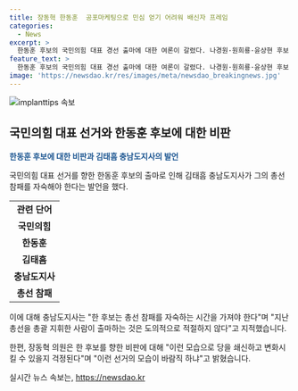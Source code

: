 ```yaml
---
title: 장동혁 한동훈  공포마케팅으로 민심 얻기 어려워 배신자 프레임
categories:
  - News
excerpt: >
  한동훈 후보의 국민의힘 대표 경선 출마에 대한 여론이 갈렸다. 나경원·원희룡·윤상현 후보 등의 비판 속에서, 장동혁 후보는 당의 쇄신이 걱정된다며 우려를 표명하고, 김태흠 충남도지사는 한 후보는 총선 참패를 자숙해야 한다고 지적했다. 한동훈 후보의 출마에 대한 내부적 의견차와 지역 의원들의 지지 등이 화제가 되고 있다.
feature_text: >
  한동훈 후보의 국민의힘 대표 경선 출마에 대한 여론이 갈렸다. 나경원·원희룡·윤상현 후보 등의 비판 속에서, 장동혁 후보는 당의 쇄신이 걱정된다며 우려를 표명하고, 김태흠 충남도지사는 한 후보는 총선 참패를 자숙해야 한다고 지적했다. 한동훈 후보의 출마에 대한 내부적 의견차와 지역 의원들의 지지 등이 화제가 되고 있다.
image: 'https://newsdao.kr/res/images/meta/newsdao_breakingnews.jpg'
---
```


<p><img src="https://newsdao.kr/res/images/meta/newsdao_breakingnews.jpg" alt="implanttips 속보" /></p>

<h2 data-ke-size="size26">국민의힘 대표 선거와 한동훈 후보에 대한 비판</h2>

<p data-ke-size="size16"><b><span style="color: #1a5490;">한동훈 후보에 대한 비판과 김태흠 충남도지사의 발언</span></b></p>

<p>국민의힘 대표 선거를 향한 한동훈 후보의 출마로 인해 김태흠 충남도지사가 그의 총선 참패를 자숙해야 한다는 발언을 했다.</p>

<table>
  <tr>
    <td style="text-align: center; height: 17px;"><b>관련 단어</b></td>
  </tr>
  <tr>
    <td style="text-align: center; height: 17px;"><b>국민의힘</b></td>
  </tr>
  <tr>
    <td style="text-align: center; height: 17px;"><b>한동훈</b></td>
  </tr>
  <tr>
    <td style="text-align: center; height: 17px;"><b>김태흠</b></td>
  </tr>
  <tr>
    <td style="text-align: center; height: 17px;"><b>충남도지사</b></td>
  </tr>
  <tr>
    <td style="text-align: center; height: 17px;"><b>총선 참패</b></td>
  </tr>
</table>

<p>이에 대해 충남도지사는 "한 후보는 총선 참패를 자숙하는 시간을 가져야 한다"며 "지난 총선을 총괄 지휘한 사람이 출마하는 것은 도의적으로 적절하지 않다"고 지적했습니다.</p>

<p>한편, 장동혁 의원은 한 후보를 향한 비판에 대해 "이런 모습으로 당을 쇄신하고 변화시킬 수 있을지 걱정된다"며 "이런 선거의 모습이 바람직 하냐"고 밝혔습니다.</p>
실시간 뉴스 속보는, <a href="https://newsdao.kr" rel="dofollow">https://newsdao.kr</a>


